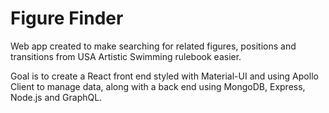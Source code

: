 # Figure Finder

Web app created to make searching for related figures, positions and transitions from USA Artistic Swimming rulebook easier.

Goal is to create a React front end styled with Material-UI and using Apollo Client to manage data, along with a back end using MongoDB, Express, Node.js and GraphQL.
